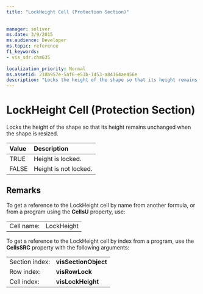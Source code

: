```yaml
---
title: "LockHeight Cell (Protection Section)"
 
 
manager: soliver
ms.date: 3/9/2015
ms.audience: Developer
ms.topic: reference
f1_keywords:
- vis_sdr.chm635
 
localization_priority: Normal
ms.assetid: 218b957e-5af6-e53b-1453-a84164ae456e
description: "Locks the height of the shape so that its height remains unchanged when the shape is resized."
---
```


# LockHeight Cell (Protection Section)

Locks the height of the shape so that its height remains unchanged when the shape is resized.
  
|**Value**|**Description**|
|:-----|:-----|
| TRUE  <br/> | Height is locked.  <br/> |
| FALSE  <br/> | Height is not locked.  <br/> |
   
## Remarks

To get a reference to the LockHeight cell by name from another formula, or from a program using the **CellsU** property, use: 
  
|||
|:-----|:-----|
| Cell name:  <br/> | LockHeight  <br/> |
   
To get a reference to the LockHeight cell by index from a program, use the **CellsSRC** property with the following arguments: 
  
|||
|:-----|:-----|
| Section index:  <br/> |**visSectionObject** <br/> |
| Row index:  <br/> |**visRowLock** <br/> |
| Cell index:  <br/> |**visLockHeight** <br/> |
   

